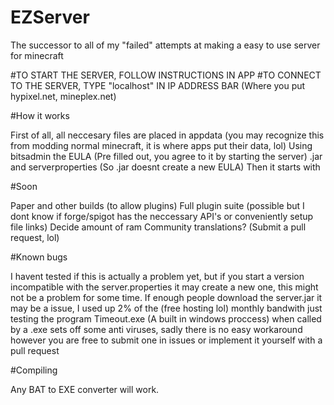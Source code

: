 # EZServer
The successor to all of my "failed" attempts at making a easy to use server for minecraft 

#TO START THE SERVER, FOLLOW INSTRUCTIONS IN APP
#TO CONNECT TO THE SERVER, TYPE "localhost" IN IP ADDRESS BAR (Where you put hypixel.net, mineplex.net)


#How it works

First of all, all neccesary files are placed in appdata (you may recognize this from modding normal minecraft, it is where apps put their data, lol)
Using bitsadmin the EULA (Pre filled out, you agree to it by starting the server) .jar and serverproperties (So .jar doesnt create a new EULA)
Then it starts with

#Soon

Paper and other builds (to allow plugins)
Full plugin suite (possible but I dont know if forge/spigot has the neccessary API's or conveniently setup file links)
Decide amount of ram
Community translations? (Submit a pull request, lol)

#Known bugs

I havent tested if this is actually a problem yet, but if you start a version incompatible with the server.properties it may create a new one,
this might not be a problem for some time.
If enough people download the server.jar it may be a issue, I used up 2% of the (free hosting lol) monthly bandwith just testing the program
Timeout.exe (A built in windows proccess) when called by a .exe sets off some anti viruses, sadly there is no easy workaround however you are free to submit one in issues or implement it yourself with a pull request

#Compiling

Any BAT to EXE converter will work.
